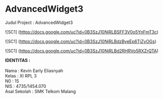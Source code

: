 # AdvancedWidget3

Judul Project : AdvancedWidget3

![SC1]
(https://docs.google.com/uc?id=0B3SzJ10NjRLBSFF3V0o5YnFmT3c)

![SC1]
(https://docs.google.com/uc?id=0B3SzJ10NjRLBdzByeEp6TjZyOGs)

![SC1]
(https://docs.google.com/uc?id=0B3SzJ10NjRLBd2RHRVo5RXZrQTA)

<b>IDENTITAS :</b><br>
<br>
Nama  : Kevin Early Eliasnyah<br>
Kelas : XI RPL 3<br>
N0    : 15<br>
NIS   : 4735/1454.070<br>
Asal Sekolah  : SMK Telkom Malang<br>
